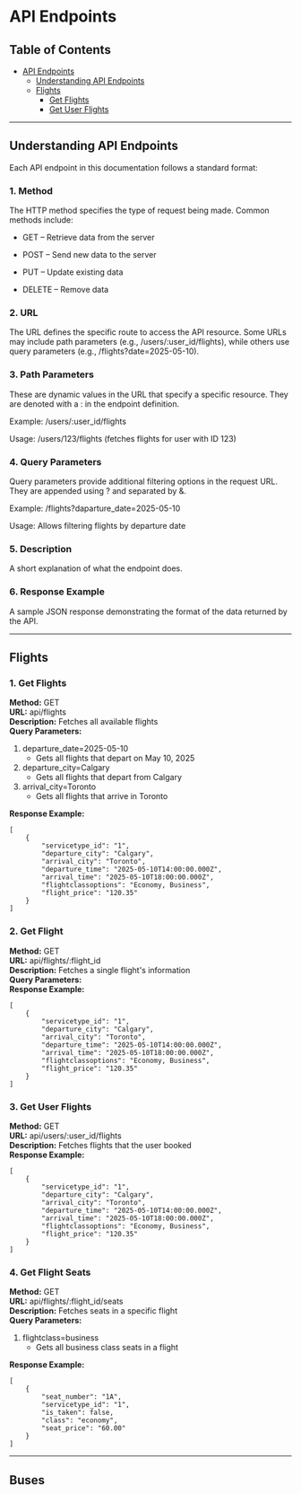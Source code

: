 # API Endpoints

## Table of Contents

- [API Endpoints](#api-endpoints)
  - [Understanding API Endpoints](#understanding-api-endpoints)
  - [Flights](#flights)
    - [Get Flights](#1-get-flights)
    - [Get User Flights](#2-get-user-flights)

---

## Understanding API Endpoints

Each API endpoint in this documentation follows a standard format:

### 1. Method

The HTTP method specifies the type of request being made. Common methods include:

- GET – Retrieve data from the server

- POST – Send new data to the server

- PUT – Update existing data

- DELETE – Remove data

### 2. URL

The URL defines the specific route to access the API resource. Some URLs may include path parameters (e.g., /users/:user_id/flights), while others use query parameters (e.g., /flights?date=2025-05-10).

### 3. Path Parameters

These are dynamic values in the URL that specify a specific resource. They are denoted with a : in the endpoint definition.

Example: /users/:user_id/flights

Usage: /users/123/flights (fetches flights for user with ID 123)

### 4. Query Parameters

Query parameters provide additional filtering options in the request URL. They are appended using ? and separated by &.

Example: /flights?daparture_date=2025-05-10

Usage: Allows filtering flights by departure date

### 5. Description

A short explanation of what the endpoint does.

### 6. Response Example

A sample JSON response demonstrating the format of the data returned by the API.

---

## Flights

### 1. Get Flights

**Method:** GET  
**URL:** api/flights  
**Description:** Fetches all available flights  
**Query Parameters:**

1. departure_date=2025-05-10
   - Gets all flights that depart on May 10, 2025
2. departure_city=Calgary
   - Gets all flights that depart from Calgary
3. arrival_city=Toronto
   - Gets all flights that arrive in Toronto

**Response Example:**

```
[
    {
        "servicetype_id": "1",
        "departure_city": "Calgary",
        "arrival_city": "Toronto",
        "departure_time": "2025-05-10T14:00:00.000Z",
        "arrival_time": "2025-05-10T18:00:00.000Z",
        "flightclassoptions": "Economy, Business",
        "flight_price": "120.35"
    }
]
```

### 2. Get Flight

**Method:** GET  
**URL:** api/flights/:flight_id  
**Description:** Fetches a single flight's information  
**Query Parameters:**  
**Response Example:**

```
[
    {
        "servicetype_id": "1",
        "departure_city": "Calgary",
        "arrival_city": "Toronto",
        "departure_time": "2025-05-10T14:00:00.000Z",
        "arrival_time": "2025-05-10T18:00:00.000Z",
        "flightclassoptions": "Economy, Business",
        "flight_price": "120.35"
    }
]
```

### 3. Get User Flights

**Method:** GET  
**URL:** api/users/:user_id/flights  
**Description:** Fetches flights that the user booked  
**Response Example:**

```
[
    {
        "servicetype_id": "1",
        "departure_city": "Calgary",
        "arrival_city": "Toronto",
        "departure_time": "2025-05-10T14:00:00.000Z",
        "arrival_time": "2025-05-10T18:00:00.000Z",
        "flightclassoptions": "Economy, Business",
        "flight_price": "120.35"
    }
]
```

### 4. Get Flight Seats

**Method:** GET  
**URL:** api/flights/:flight_id/seats  
**Description:** Fetches seats in a specific flight  
**Query Parameters:**

1. flightclass=business
   - Gets all business class seats in a flight

**Response Example:**

```
[
    {
        "seat_number": "1A",
        "servicetype_id": "1",
        "is_taken": false,
        "class": "economy",
        "seat_price": "60.00"
    }
]
```

---

## Buses
